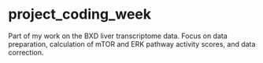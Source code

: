 # project_coding_week
Part of my work on the BXD liver transcriptome data. Focus on data preparation, calculation of mTOR and ERK pathway activity scores, and data correction.
